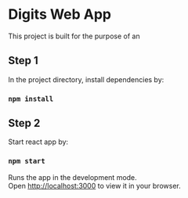 # Digits Web App

This project is built for the purpose of an

## Step 1

In the project directory, install dependencies by:

### `npm install`

## Step 2

Start react app by:

### `npm start`

Runs the app in the development mode.\
Open [http://localhost:3000](http://localhost:3000) to view it in your browser.

